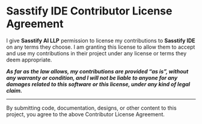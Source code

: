 # Sasstify IDE Contributor License Agreement

I give **Sasstify AI LLP** permission to license my contributions to **Sasstify IDE** on any terms they choose. I am granting this license to allow them to accept and use my contributions in their project under any license or terms they deem appropriate.

**_As far as the law allows, my contributions are provided “as is”, without any warranty or condition, and I will not be liable to anyone for any damages related to this software or this license, under any kind of legal claim._**

---

By submitting code, documentation, designs, or other content to this project, you agree to the above Contributor License Agreement.
